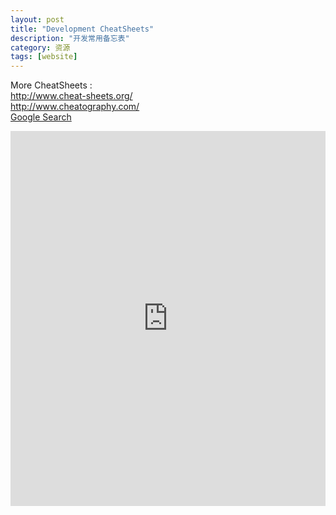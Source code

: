 ```yaml
---
layout: post
title: "Development CheatSheets"
description: "开发常用备忘表"
category: 资源
tags: [website]
---
```


More CheatSheets :   
<a href="http://www.cheat-sheets.org/">http://www.cheat-sheets.org/</a>  
<a href="http://www.cheatography.com/">http://www.cheatography.com/</a>  
<a href="https://www.google.com/search?q=cheat+sheets">Google Search</a>  

<div style="width: 100%;height: 600px; overflow: hidden">
    <iframe src="http://toolbox.nirelbaz.com/" width="100%" height="100%" frameborder="0"></iframe>
</div>
